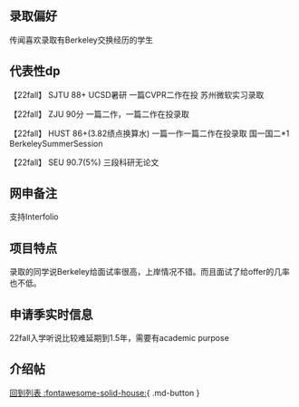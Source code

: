 ## 录取偏好
传闻喜欢录取有Berkeley交换经历的学生

## 代表性dp
【22fall】 SJTU 88+ UCSD暑研 一篇CVPR二作在投 苏州微软实习录取

【22fall】 ZJU 90分 一篇二作，一篇二作在投录取

【22fall】 HUST 86+(3.82绩点换算水) 一篇一作一篇二作在投录取 国一国二*1 BerkeleySummerSession

【22fall】 SEU 90.7(5%) 三段科研无论文

## 网申备注
支持Interfolio

## 项目特点
录取的同学说Berkeley给面试率很高，上岸情况不错。而且面试了给offer的几率也不低。

## 申请季实时信息
22fall入学听说比较难延期到1.5年，需要有academic purpose

## 介绍帖

[回到列表 :fontawesome-solid-house:](选校梯度.md){ .md-button }
